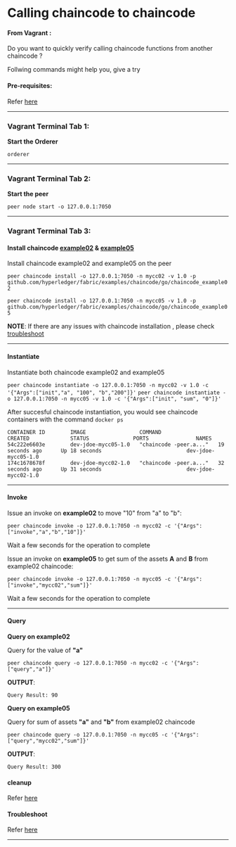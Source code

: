 # Calling chaincode to chaincode

#### From Vagrant :
Do you want to quickly verify calling chaincode functions from another chaincode ?

Follwing commands might help you, give a try 

#### Pre-requisites:
Refer [here](https://github.com/asararatnakar/V1_Chaincode/blob/master/README.md#pre-requisites)

--------------------------------------------------------------------------------

### Vagrant Terminal Tab 1: 

**Start the Orderer**

`orderer`

--------------------------------------------------------------------------------

### Vagrant Terminal Tab 2: 

**Start the peer**

`peer node start -o 127.0.0.1:7050`

--------------------------------------------------------------------------------

### Vagrant Terminal Tab 3:

#### Install chaincode [example02](https://github.com/hyperledger/fabric/tree/master/examples/chaincode/go/chaincode_example02) & [example05](https://github.com/hyperledger/fabric/tree/master/examples/chaincode/go/chaincode_example05)
Install chaincode example02 and example05 on the peer

`
peer chaincode install -o 127.0.0.1:7050 -n mycc02 -v 1.0 -p github.com/hyperledger/fabric/examples/chaincode/go/chaincode_example02
`

`
peer chaincode install -o 127.0.0.1:7050 -n mycc05 -v 1.0 -p github.com/hyperledger/fabric/examples/chaincode/go/chaincode_example05
`

**NOTE**: If there are any issues with chaincode installation , please check [troubleshoot](https://github.com/asararatnakar/V1_Chaincode/blob/master/README.md#trooubleshoot)

--------------------------------------------------------------------------------

#### Instantiate
Instantiate both chaincode example02 and example05

`
peer chaincode instantiate -o 127.0.0.1:7050 -n mycc02 -v 1.0 -c '{"Args":["init","a", "100", "b","200"]}'
`
`
peer chaincode instantiate -o 127.0.0.1:7050 -n mycc05 -v 1.0 -c '{"Args":["init", "sum", "0"]}'
`

After succesful chaincode instantiation, you would see chaincode containers with the command `docker ps`
```
CONTAINER ID        IMAGE                 COMMAND                  CREATED             STATUS              PORTS               NAMES
54c222e6603e        dev-jdoe-mycc05-1.0   "chaincode -peer.a..."   19 seconds ago      Up 18 seconds                           dev-jdoe-mycc05-1.0
174c1678678f        dev-jdoe-mycc02-1.0   "chaincode -peer.a..."   32 seconds ago      Up 31 seconds                           dev-jdoe-mycc02-1.0
```
--------------------------------------------------------------------------------

#### Invoke

Issue an invoke on **example02** to move "10" from "a" to "b":

 `peer chaincode invoke -o 127.0.0.1:7050 -n mycc02 -c '{"Args":["invoke","a","b","10"]}'`

Wait a few seconds for the operation to complete

Issue an invoke on **example05** to get sum of the assets **A** and **B** from example02 chaincode:

 `peer chaincode invoke -o 127.0.0.1:7050 -n mycc05 -c '{"Args":["invoke","mycc02","sum"]}'`

Wait a few seconds for the operation to complete

--------------------------------------------------------------------------------

#### Query

**Query on example02**

Query for the value of **"a"**

`peer chaincode query -o 127.0.0.1:7050 -n mycc02 -c '{"Args":["query","a"]}'`

**OUTPUT**:
```
Query Result: 90
```

**Query on example05**

Query for sum of assets **"a"** and **"b"** from example02 chaincode

`peer chaincode query -o 127.0.0.1:7050 -n mycc05 -c '{"Args":["query","mycc02","sum"]}'`

**OUTPUT**:
```
Query Result: 300
```

#### cleanup
Refer [here](https://github.com/asararatnakar/V1_Chaincode/blob/master/README.md#cleanup)

#### Troubleshoot

Refer [here](https://github.com/asararatnakar/V1_Chaincode/blob/master/README.md#troubleshoot)

--------------------------------------------------------------------------------

